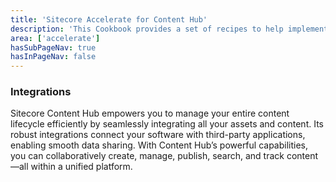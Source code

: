 ```yaml
---
title: 'Sitecore Accelerate for Content Hub'
description: 'This Cookbook provides a set of recipes to help implementing Content Hub through setup, configuration and implemenation.'
area: ['accelerate']
hasSubPageNav: true
hasInPageNav: false
---
```


### Integrations

Sitecore Content Hub empowers you to manage your entire content lifecycle efficiently by seamlessly integrating all your assets and content. Its robust integrations connect your software with third-party applications, enabling smooth data sharing. With Content Hub’s powerful capabilities, you can collaboratively create, manage, publish, search, and track content—all within a unified platform.